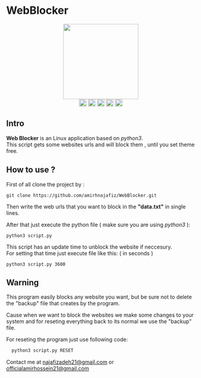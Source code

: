 # WebBlocker

<p align="center">
  <img src="https://github.com/amirhnajafiz/WebBlocker/blob/master/logo.webp" width=200 /><br />
  <img src="https://camo.githubusercontent.com/4684cf2ad01026750084556a0abacb1cd99e4820884133184fe9968dc3e2a011/68747470733a2f2f6564656e742e6769746875622e696f2f537570657254696e7949636f6e732f696d616765732f7376672f6c6f636b2e737667" width=20 />
  <img src="https://camo.githubusercontent.com/c100a44b540f6bcea3f7bae169d5f75b44e8994a83deeaf2e9b7e7f9523c8bd3/68747470733a2f2f6564656e742e6769746875622e696f2f537570657254696e7949636f6e732f696d616765732f7376672f7562756e74752e737667" width=20 />
  <img src="https://camo.githubusercontent.com/060acf7e46293144e29fca9e750d2d73af82c51bcb2d7340eb3ff24e9e03c6f0/68747470733a2f2f6564656e742e6769746875622e696f2f537570657254696e7949636f6e732f696d616765732f7376672f64656269616e2e737667" width=20 />
  <img src="https://camo.githubusercontent.com/875b2967090ac970937698e92e1bfeefdc6168b9afb428aabfe321e19d549d74/68747470733a2f2f6564656e742e6769746875622e696f2f537570657254696e7949636f6e732f696d616765732f7376672f6c696e75782e737667" width=20 />
  <img src="https://camo.githubusercontent.com/aa96ee3a3352c9c3c2161d3e95698d0885a277ab85d617fe77912627d37a3959/68747470733a2f2f6564656e742e6769746875622e696f2f537570657254696e7949636f6e732f696d616765732f7376672f707974686f6e2e737667" width=20 />
</p>

## Intro
<p>
  <b>Web Blocker</b> is an Linux application based on <i>python3</i>.<br />
  This script gets some websites urls and will block them , until you set theme free.<br />
</p>

## How to use ?
<p>
  First of all clone the project by : 
  
  ```shell
  git clone https://github.com/amirhnajafiz/WebBlocker.git
  ```
  Then write the web urls that you want to block in the <b>"data.txt"</b> in single lines.

  After that just execute the python file ( make sure you are using <i>python3</i> ):
  
  ```shell
  python3 script.py
  ```
  
  This script has an update time to unblock the website if neccesury.<br />
  For setting that time just execute file like this: ( in seconds )
  
  ```shell
  python3 script.py 3600 
  ```
</p>


## Warning
This program easily blocks any website you want, but be sure not to delete the "backup" file that creates
by the program.

Cause when we want to block the websites we make some changes to your system and for reseting everything
back to its normal we use the "backup" file.

For reseting the program just use following code:<br/>
```python
  python3 script.py RESET
```

Contact me at najafizadeh21@gmail.com or officialamirhossein21@gmail.com
